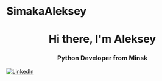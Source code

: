 # SimakaAleksey
<div id="header" align="center">
	<h1>Hi there, I'm Aleksey</h1>
	<h3>Python Developer from Minsk</h3>
</div>
<a href="linkedin-url">
	<img src="[https://img.shields.io/badge/LinkedIn-blue?style](https://www.linkedin.com/in/%D0%B0%D0%BB%D0%B5%D0%BA%D1%81%D0%B5%D0%B9-%D1%81%D0%B8%D0%BC%D0%B0%D0%BA%D0%B0-9366861a3/)=for-the-badge&logo=linkedin&logoColor=white" alt="LinkedIn"/>
</a>
